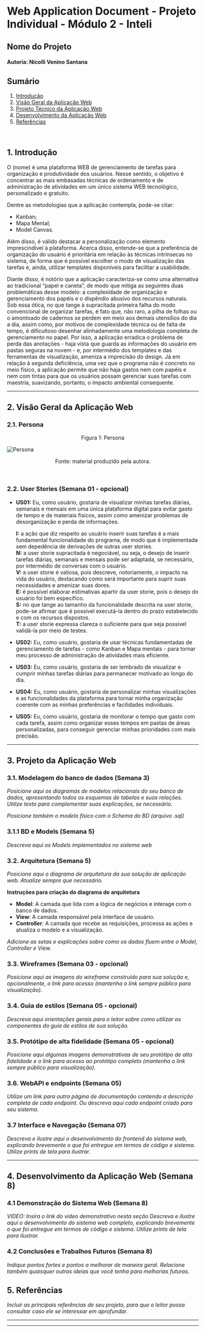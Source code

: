 # Web Application Document - Projeto Individual - Módulo 2 - Inteli

## Nome do Projeto

#### Autoria: Nicolli Venino Santana

## Sumário

1. [Introdução](#c1)  
2. [Visão Geral da Aplicação Web](#c2)  
3. [Projeto Técnico da Aplicação Web](#c3)  
4. [Desenvolvimento da Aplicação Web](#c4)  
5. [Referências](#c5)  

<br>

## <a name="c1"></a>1. Introdução

O (nome) é uma plataforma WEB de gerenciamento de tarefas para organização e produtividade dos usuários. Nesse sentido, o objetivo é concentrar as mais embasadas técnicas de ordenamento e de administração de atividades em um único sistema WEB tecnológico, personalizado e gratuito. 

Dentre as metodologias que a aplicação contempla, pode-se citar:
- Kanban;
- Mapa Mental;
- Model Canvas. <div>

Além disso, é válido destacar a personalização como elemento imprescindível à plataforma. Acerca disso, entende-se que a preferência de organização do usuário é prioritária em relação às técnicas intrínsecas no sistema, de forma que é possível escolher o modo de visualização das tarefas e, ainda, utilizar templates disponíveis para facilitar a usabilidade.

Diante disso, é notório que a aplicação caracteriza-se como uma alternativa ao tradicional “papel e caneta”, de modo que mitiga as seguintes duas problemáticas desse modelo: a complexidade de organização e gerenciamento dos papéis e o dispêndio abusivo dos recursos naturais. Sob essa ótica, no que tange à supracitada primeira falha do modo convencional de organizar tarefas, é fato que, não raro, a pilha de folhas ou o amontoado de cadernos se perdem em meio aos demais utensílios do dia a dia, assim como, por motivos de complexidade técnica ou de falta de tempo, é dificultoso desenhar alinhadamente uma metodologia completa de gerenciamento no papel. Por isso, a aplicação erradica o problema de perda das anotações - haja vista que guarda as informações do usuário em pastas seguras na nuvem - e, por intermédio dos templates e das ferramentas de visualização, ameniza a imprecisão do design. Já em relação à segunda deficiência, uma vez que o programa não é concreto no meio físico, a aplicação permite que não haja gastos nem com papéis e nem com tintas para que os usuários possam gerenciar suas tarefas com maestria, suavizando, portanto, o impacto ambiental consequente.

---

## <a name="c2"></a>2. Visão Geral da Aplicação Web

### 2.1. Persona
<p align = "center">Figura 1: Persona</p>

![Persona](https://github.com/user-attachments/assets/214d0ac2-f0ad-4755-9e8c-1e0c6b9d099a)

<p align = "center">Fonte: material produzido pela autora.</p> <br>

### 2.2. User Stories (Semana 01 - opcional)

- <strong>US01:</strong> Eu, como usuário, gostaria de visualizar minhas tarefas diárias, semanais e mensais em uma única plataforma digital para evitar gasto de tempo e de materiais físicos, assim como amenizar problemas de desorganização e perda de informações. <div>
  <strong>I:</strong> a ação que diz respeito ao usuário inserir suas tarefas é a mais fundamental funcionalidade do programa, de modo que é implementada sem depedência de derivações de outras user stories.<div>
  <strong>N:</strong> a user storie supracitada é negociável, ou seja, o desejo de inserir tarefas diárias, semanais e mensais pode ser adaptada, se necessário, por intermédio de conversas com o usuário.<div> 
  <strong>V:</strong> a user storie é valiosa, pois descreve, notoriamente, o impacto na vida do usuário, destacando como será importante para suprir suas necessidades e amenizar suas dores.<div>
  <strong>E:</strong> é possível elaborar estimativas apartir da user storie, pois o desejo do usuário foi bem específico.<div>
  <strong>S:</strong> no que tange ao tamanho da funcionalidade descrita na user storie, pode-se afirmar que é possível executá-la dentro do prazo estabelecido e com os recursos dispostos. <div>
  <strong>T:</strong> a user storie expressa clareza o suficiente para que seja possível validá-la por meio de testes.<div>

- <strong>US02:</strong> Eu, como usuário, gostaria de usar técnicas fundamentadas de gerenciamento de tarefas - como Kanban e Mapa mentais - para tornar meu processo de administração de atividades mais eficiente.

- <strong>US03:</strong> Eu, como usuário, gostaria de ser lembrado de visualizar e cumprir minhas tarefas diárias para permanecer motivado ao longo do dia.

- <strong>US04:</strong> Eu, como usuário, gostaria de personalizar minhas visualizações e as funcionalidades da plataforma para tornar minha organização coerente com as minhas preferências e facilidades individuais.

- <strong>US05:</strong> Eu, como usuário, gostaria de monitorar o tempo que gasto com cada tarefa, assim como organizar esses tempos em pastas de áreas personalizadas, para conseguir gerenciar minhas prioridades com mais precisão.  


---

## <a name="c3"></a>3. Projeto da Aplicação Web

### 3.1. Modelagem do banco de dados  (Semana 3)

*Posicione aqui os diagramas de modelos relacionais do seu banco de dados, apresentando todos os esquemas de tabelas e suas relações. Utilize texto para complementar suas explicações, se necessário.*

*Posicione também o modelo físico com o Schema do BD (arquivo .sql)*

### 3.1.1 BD e Models (Semana 5)
*Descreva aqui os Models implementados no sistema web*

### 3.2. Arquitetura (Semana 5)

*Posicione aqui o diagrama de arquitetura da sua solução de aplicação web. Atualize sempre que necessário.*

**Instruções para criação do diagrama de arquitetura**  
- **Model**: A camada que lida com a lógica de negócios e interage com o banco de dados.
- **View**: A camada responsável pela interface de usuário.
- **Controller**: A camada que recebe as requisições, processa as ações e atualiza o modelo e a visualização.
  
*Adicione as setas e explicações sobre como os dados fluem entre o Model, Controller e View.*

### 3.3. Wireframes (Semana 03 - opcional)

*Posicione aqui as imagens do wireframe construído para sua solução e, opcionalmente, o link para acesso (mantenha o link sempre público para visualização).*

### 3.4. Guia de estilos (Semana 05 - opcional)

*Descreva aqui orientações gerais para o leitor sobre como utilizar os componentes do guia de estilos de sua solução.*


### 3.5. Protótipo de alta fidelidade (Semana 05 - opcional)

*Posicione aqui algumas imagens demonstrativas de seu protótipo de alta fidelidade e o link para acesso ao protótipo completo (mantenha o link sempre público para visualização).*

### 3.6. WebAPI e endpoints (Semana 05)

*Utilize um link para outra página de documentação contendo a descrição completa de cada endpoint. Ou descreva aqui cada endpoint criado para seu sistema.*  

### 3.7 Interface e Navegação (Semana 07)

*Descreva e ilustre aqui o desenvolvimento do frontend do sistema web, explicando brevemente o que foi entregue em termos de código e sistema. Utilize prints de tela para ilustrar.*

---

## <a name="c4"></a>4. Desenvolvimento da Aplicação Web (Semana 8)

### 4.1 Demonstração do Sistema Web (Semana 8)

*VIDEO: Insira o link do vídeo demonstrativo nesta seção*
*Descreva e ilustre aqui o desenvolvimento do sistema web completo, explicando brevemente o que foi entregue em termos de código e sistema. Utilize prints de tela para ilustrar.*

### 4.2 Conclusões e Trabalhos Futuros (Semana 8)

*Indique pontos fortes e pontos a melhorar de maneira geral.*
*Relacione também quaisquer outras ideias que você tenha para melhorias futuras.*



## <a name="c5"></a>5. Referências

_Incluir as principais referências de seu projeto, para que o leitor possa consultar caso ele se interessar em aprofundar._<br>

---
---

